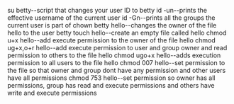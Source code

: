 su betty--script that changes your user ID to betty
id -un--prints the effective username of the current user
id -Gn--prints all the groups the current user is part of
chown betty hello--changes the owner of the file hello to the user betty
touch hello--create an empty file called hello
chmod u+x hello--add execute permission to the owner of the file hello
chmod ug+x,o+r hello--add execute permission to user and group owner and read permission to others to the file hello
chmod ugo+x hello--adds execution permission to all users to the file hello
chmod 007 hello--set permission to the file so that owner and group dont have any permission and other users have all permissions
chmod 753 hello--set permission so owner has all permissions, group has read and execute permissions and others have write and execute permissions